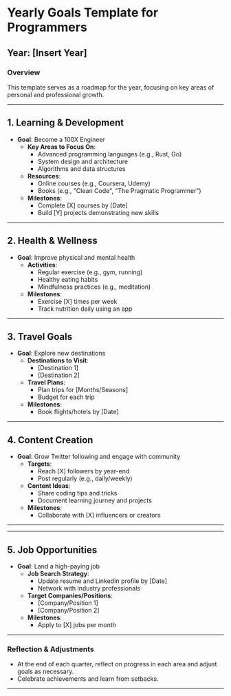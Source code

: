 # Yearly Goals Template for Programmers

## Year: [Insert Year]

### Overview
This template serves as a roadmap for the year, focusing on key areas of personal and professional growth. 

---

## 1. Learning & Development
- **Goal**: Become a 100X Engineer
  - **Key Areas to Focus On**:
    - Advanced programming languages (e.g., Rust, Go)
    - System design and architecture
    - Algorithms and data structures
  - **Resources**:
    - Online courses (e.g., Coursera, Udemy)
    - Books (e.g., "Clean Code", "The Pragmatic Programmer")
  - **Milestones**:
    - Complete [X] courses by [Date]
    - Build [Y] projects demonstrating new skills

---

## 2. Health & Wellness
- **Goal**: Improve physical and mental health
  - **Activities**:
    - Regular exercise (e.g., gym, running)
    - Healthy eating habits
    - Mindfulness practices (e.g., meditation)
  - **Milestones**:
    - Exercise [X] times per week
    - Track nutrition daily using an app
    
---

## 3. Travel Goals
- **Goal**: Explore new destinations
  - **Destinations to Visit**:
    - [Destination 1]
    - [Destination 2]
  - **Travel Plans**:
    - Plan trips for [Months/Seasons]
    - Budget for each trip
  - **Milestones**:
    - Book flights/hotels by [Date]

---

## 4. Content Creation
- **Goal**: Grow Twitter following and engage with community
  - **Targets**:
    - Reach [X] followers by year-end
    - Post regularly (e.g., daily/weekly)
  - **Content Ideas**:
    - Share coding tips and tricks
    - Document learning journey and projects
  - **Milestones**:
    - Collaborate with [X] influencers or creators

---

---

## 5.  Job Opportunities
- **Goal**: Land a high-paying job
  - **Job Search Strategy**:
    - Update resume and LinkedIn profile by [Date]
    - Network with industry professionals
  - **Target Companies/Positions**:
    - [Company/Position 1]
    - [Company/Position 2]
  - **Milestones**:
    - Apply to [X] jobs per month

---

### Reflection & Adjustments
- At the end of each quarter, reflect on progress in each area and adjust goals as necessary.
- Celebrate achievements and learn from setbacks.

---
